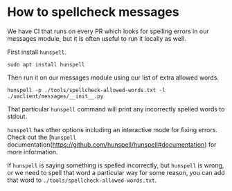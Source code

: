 # How to spellcheck messages

We have CI that runs on every PR which looks for spelling errors in our messages module, but it is often useful to run it locally as well.

First install `hunspell`.
```
sudo apt install hunspell
```

Then run it on our messages module using our list of extra allowed words.

```
hunspell -p ./tools/spellcheck-allowed-words.txt -l ./uaclient/messages/__init__.py
```

That particular `hunspell` command will print any incorrectly spelled words to stdout.

`hunspell` has other options including an interactive mode for fixing errors. Check out the [`hunspell` documentation(https://github.com/hunspell/hunspell#documentation) for more information.

If `hunspell` is saying something is spelled incorrectly, but `hunspell` is wrong, or we need to spell that word a particular way for some reason, you can add that word to `./tools/spellcheck-allowed-words.txt`.
